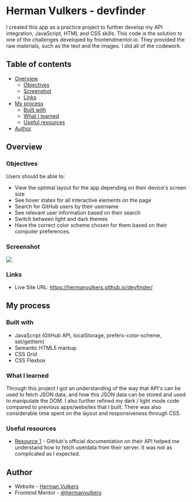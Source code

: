 # Herman Vulkers - devfinder

I created this app as a practice project to further develop my API integration, JavaScript, HTML and CSS skills. This code is the solution to one of the challenges developed by frontendmentor.io. They provided the raw materials, such as the text and the images. I did all of the codework. 

## Table of contents

- [Overview](#overview)
  - [Objectives](#objectives)
  - [Screenshot](#screenshot)
  - [Links](#links)
- [My process](#my-process)
  - [Built with](#built-with)
  - [What I learned](#what-i-learned)
  - [Useful resources](#useful-resources)
- [Author](#author)

## Overview

### Objectives

Users should be able to:

- View the optimal layout for the app depending on their device's screen size
- See hover states for all interactive elements on the page
- Search for GitHub users by their username
- See relevant user information based on their search
- Switch between light and dark themes
- Have the correct color scheme chosen for them based on their computer preferences.

### Screenshot

![](./screenshot.png)

### Links

- Live Site URL: https://hermanvulkers.github.io/devfinder/

## My process

### Built with
- JavaScript (GitHub API, localStorage, prefers-color-scheme, set/getItem)
- Semantic HTML5 markup
- CSS Grid
- CSS Flexbox

### What I learned

Through this project I got an understanding of the way that API's can be used to fetch JSON data, and how this JSON data can be stored and used to manipulate the DOM. I also further refined my dark / light mode code compared to previous apps/websites that I built. There was also considerable time spent on the layout and responsiveness through CSS.

### Useful resources

- [Resource 1](https://docs.github.com/en/rest/reference/users) - GitHub's official documentation on their API helped me understand how to fetch userdata from their server. It was not as complicated as I expected.


## Author

- Website - [Herman Vulkers](https://www.hermanvulkers.com)
- Frontend Mentor - [@hermanvulkers](https://www.frontendmentor.io/profile/yourusername)

